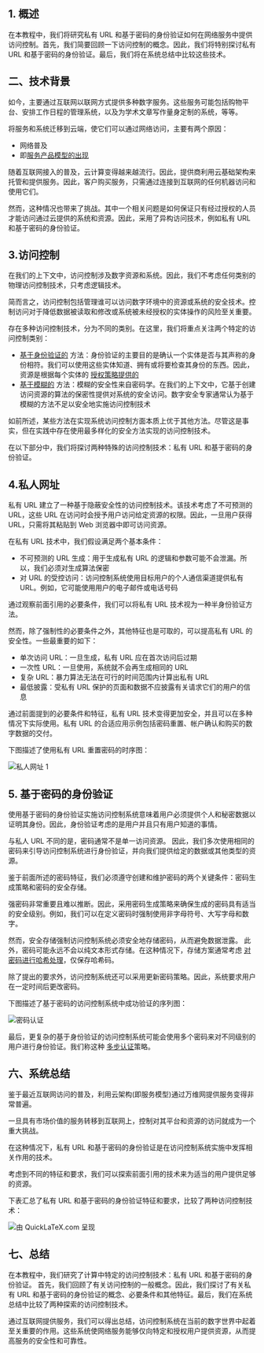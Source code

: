 ## 1. 概述

在本教程中，我们将研究私有 URL 和基于密码的身份验证如何在网络服务中提供访问控制。首先，我们简要回顾一下访问控制的概念。因此，我们将特别探讨私有 URL 和基于密码的身份验证。最后，我们将在系统总结中比较这些技术。

## 二、技术背景

如今，主要通过互联网以联网方式提供多种数字服务。这些服务可能包括购物平台、安排工作日程的管理系统，以及为学术文章写作量身定制的系统，等等。

将服务和系统迁移到云端，使它们可以通过网络访问，主要有两个原因：

-   网络普及
-   即[服务产品模型的出现](https://www.baeldung.com/cs/cloud-computing-saas-vs-paas-vs-iaas)

随着互联网接入的普及，云计算变得越来越流行。因此，提供商利用云基础架构来托管和提供服务。因此，客户购买服务，只需通过连接到互联网的任何机器访问和使用它们。

然而，这种情况也带来了挑战。其中一个相关问题是如何保证只有经过授权的人员才能访问通过云提供的系统和资源。因此，采用了异构访问技术，例如私有 URL 和基于密码的身份验证。

## 3.访问控制

在我们的上下文中，访问控制涉及数字资源和系统。因此，我们不考虑任何类别的物理访问控制技术，只考虑逻辑技术。

简而言之，访问控制包括管理谁可以访问数字环境中的资源或系统的安全技术。控制访问对于降低数据被读取和修改或系统被未经授权的实体操作的风险至关重要。

存在多种访问控制技术，分为不同的类别。在这里，我们将重点关注两个特定的访问控制类别：

-   [基于身份验证的](https://www.baeldung.com/cs/authentication-vs-authorization#authentication) 方法：身份验证的主要目的是确认一个实体是否与其声称的身份相符。我们可以使用这些实体知道、拥有或将要检查其身份的东西。因此，资源是根据每个实体的 [授权策略提供的](https://www.baeldung.com/cs/authentication-vs-authorization#authorization)
-   [基于模糊的](https://www.baeldung.com/cs/security-by-obscurity) 方法：模糊的安全性来自密码学。在我们的上下文中，它基于创建访问资源的算法的保密性提供对系统的安全访问。数字安全专家通常认为基于模糊的方法不足以安全地实施访问控制技术

如前所述，某些方法在实现系统访问控制方面本质上优于其他方法。尽管这是事实，但在实践中存在使用最多样化的安全方法实现的访问控制技术。

在以下部分中，我们将探讨两种特殊的访问控制技术：私有 URL 和基于密码的身份验证。

## 4.私人网址

私有 URL 建立了一种基于隐蔽安全性的访问控制技术。该技术考虑了不可预测的 URL，这些 URL 在访问时会授予用户访问给定资源的权限。因此，一旦用户获得 URL，只需将其粘贴到 Web 浏览器中即可访问资源。

在私有 URL 技术中，我们假设满足两个基本条件：

-   不可预测的 URL 生成：用于生成私有 URL 的逻辑和参数可能不会泄漏。所以，我们必须对生成算法保密
-   对 URL 的受控访问：访问控制系统使用目标用户的个人通信渠道提供私有 URL。例如，它可能使用用户的电子邮件或电话号码

通过观察前面引用的必要条件，我们可以将私有 URL 技术视为一种半身份验证方法。

然而，除了强制性的必要条件之外，其他特征也是可取的，可以提高私有 URL 的安全性。一些最重要的如下：

-   单次访问 URL：一旦生成，私有 URL 应在首次访问后过期
-   一次性 URL：一旦使用，系统就不会再生成相同的 URL
-   复杂 URL：暴力算法无法在可行的时间范围内计算出私有 URL
-   最低披露：受私有 URL 保护的页面和数据不应披露有关请求它们的用户的信息

通过前面提到的必要条件和特征，私有 URL 技术变得更加安全，并且可以在多种情况下实际使用。私有 URL 的合适应用示例包括密码重置、帐户确认和购买的数字数据的交付。

下图描述了使用私有 URL 重置密码的时序图：

![私人网址 1](https://www.baeldung.com/wp-content/uploads/sites/4/2022/07/PrivateURLs-1.png)

## 5. 基于密码的身份验证

使用基于密码的身份验证实施访问控制系统意味着用户必须提供个人和秘密数据以证明其身份。因此，身份验证考虑的是用户并且只有用户知道的事情。

与私人 URL 不同的是，密码通常不是单一访问资源。 因此，我们多次使用相同的密码来引导访问控制系统进行身份验证，并向我们提供给定的数据或其他类型的资源。

鉴于前面所述的密码特征，我们必须遵守创建和维护密码的两个关键条件：密码生成策略和密码的安全存储。

强密码非常重要且难以推断。因此，采用密码生成策略来确保生成的密码具有适当的安全级别。例如，我们可以在定义密码时强制使用非字母符号、大写字母和数字。

然而，安全存储强制访问控制系统必须安全地存储密码，从而避免数据泄露。 此外，密码可能永远不会以纯文本形式存储。在这种情况下，存储方案通常考虑 [对密码进行哈希处理](https://www.baeldung.com/cs/hashing)，仅保存哈希码。

除了提出的要求外，访问控制系统还可以采用更新密码策略。因此，系统要求用户在一定时间后更改密码。

下图描述了基于密码的访问控制系统中成功验证的序列图：

![密码认证](https://www.baeldung.com/wp-content/uploads/sites/4/2022/07/PasswordAuthentication.png)

最后，更复杂的基于身份验证的访问控制系统可能会使用多个密码来对不同级别的用户进行身份验证。我们称这种 [多步认证](https://www.baeldung.com/cs/multi-step-vs-multi-factor-auth#1-multi-step-authentication)策略。

## 六、系统总结

鉴于最近互联网访问的普及，利用云架构(即服务模型)通过万维网提供服务变得非常普遍。

一旦具有市场价值的服务转移到互联网上，控制对其平台和资源的访问就成为一个重大挑战。

在这种情况下，私有 URL 和基于密码的身份验证是在访问控制系统实施中发挥相关作用的技术。 

考虑到不同的特征和要求，我们可以探索前面引用的技术来为适当的用户提供足够的资源。

下表汇总了私有 URL 和基于密码的身份验证特征和要求，比较了两种访问控制技术：

![由 QuickLaTeX.com 呈现](https://www.baeldung.com/wp-content/ql-cache/quicklatex.com-ae33af16cf71648f5ae86df631e3b198_l3.svg)

## 七、总结

在本教程中，我们研究了计算中特定的访问控制技术：私有 URL 和基于密码的身份验证。 首先，我们回顾了有关访问控制的一般概念。因此，我们探讨了有关私有 URL 和基于密码的身份验证的概念、必要条件和其他特征。最后，我们在系统总结中比较了两种探索的访问控制技术。

通过互联网提供服务，我们可以得出总结，访问控制系统在当前的数字世界中起着至关重要的作用。这些系统使网络服务能够仅向特定和授权用户提供资源，从而提高服务的安全性和可靠性。